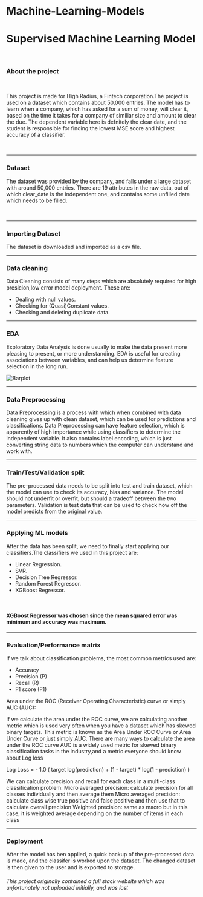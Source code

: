 # Machine-Learning-Models
<h1>Supervised Machine Learning Model</h1>
<br>
<h3>About the project</h3>
<br>
<p> This project is made for High Radius, a Fintech corporation.The project is used on a dataset which contains about 50,000 entries. The model has to learn when a company, which has asked for a sum of money, will clear it, based on the time it takes for a company of similiar size and amount to clear the due. The dependent variable here is defnitely the clear date, and the student is responsible for finding the lowest MSE score and highest accuracy of a classifier.</p>
<br>
<hr size="3" nospace>
<h3>Dataset</h3>
<p>The dataset was provided by the company, and falls under a large dataset with around 50,000 entries. There are 19 attributes in the raw data, out of which clear_date is the independent one, and contains some unfilled date which needs to be filled.</p>
<br>
<hr size="3" nospace>
<h3>Importing Dataset</h3>
<p>The dataset is downloaded and imported as a csv file.</p>
<hr size="3" nospace>
<h3>Data cleaning</h3>
<p>Data Cleaning consists of many steps which are absolutely required for high presicion,low error model deployment. 
These are:</p>
<ul>
 <li>Dealing with null values.</li>
 <li>Checking for (Quasi)Constant values.</li>
 <li>Checking and deleting duplicate data.</li>
</ul>
<hr size="3" nospace>
<h3>EDA</h3>
<p>Exploratory Data Analysis is done usually to make the data present more pleasing to present, or more understanding. EDA is useful for creating associations between variables, and can help us determine feature selection in the long run.</p>
<img src="https://i.imgur.com/I3wePVc.png" alt="Barplot"/>
<hr size="3" nospace>
<h3>Data Preprocessing</h3>
<p>Data Preprocessing is a process with which when combined with data cleaning gives up with clean dataset, which can be used for predictions and classifications. Data Preprocessing can have feature selection, which is apparently of high importance while using classifiers to determine the independent variable. It also contains label encoding, which is just converting string data to numbers which the computer can understand and work with.</p>
<hr size="3" nospace>
<h3>Train/Test/Validation split</h3>
<p>The pre-processed data needs to be split into test and train dataset, which the model can use to check its accuracy, bias and variance. The model should not underfit or overfit, but should a tradeoff between the two parameters. Validation is test data that can be used to check how off the model predicts from the original value.</p>
<hr size="3" nospace>
<h3>Applying ML models</h3>
<p>After the data has been split, we need to finally start applying our classifiers.The classifiers we used in this project are:</p>
<ul>
  <li>Linear Regression.</li>
  <li>SVR.</li>
  <li>Decision Tree Regressor.</li>
  <li>Random Forest Regressor.</li>
  <li>XGBoost Regressor.</li>
</ul>
<br>
<h4>XGBoost Regressor was chosen since the mean squared error was minimum and accuracy was maximum.</h4>
<hr size="3" nospace>
<h3>Evaluation/Performance matrix</h3>
<p>If we talk about classification problems, the most common metrics used are:
<ul>
  <li>Accuracy</li>
  <li>Precision (P)</li>
  <li>Recall (R)</li>
  <li>F1 score (F1)</li>
</ul>
Area under the ROC (Receiver Operating Characteristic) curve or simply AUC (AUC):

If we calculate the area under the ROC curve, we are calculating another metric which is used very often when you have a dataset which has skewed binary targets. This metric is known as the Area Under ROC Curve or Area Under Curve or just simply AUC. There are many ways to calculate the area under the ROC curve
AUC is a widely used metric for skewed binary classification tasks in the industry,and a metric everyone should know about
Log loss

Log Loss = - 1.0 ( target log(prediction) + (1 - target) * log(1 - prediction) )

We can calculate precision and recall for each class in a multi-class classification problem:
Micro averaged precision: calculate precision for all classes individually and then average them
Micro averaged precision: calculate class wise true positive and false positive and then use that to calculate overall precision
Weighted precision: same as macro but in this case, it is weighted average depending on the number of items in each class
</p>
<hr size="3" nospace>
<h3>Deployment</h3>
<p>After the model has ben applied, a quick backup of the pre-processed data is made, and the classifer is worked upon the dataset. The changed dataset is then given to the user and is exported to storage.</p>
<h6>This project originally contained a full stack website which was unfortunately not uploaded initially, and was lost</h6>
